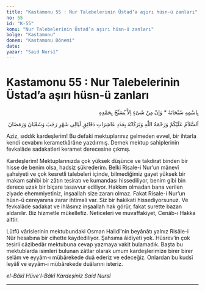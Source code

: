 ```yaml
---
title: "Kastamonu 55 : Nur Talebelerinin Üstad’a aşırı hüsn-ü zanları"
no: 55
id: "K-55"
konu: "Nur Talebelerinin Üstad’a aşırı hüsn-ü zanları"
bolge: "Kastamonu"
donem: "Kastamonu Dönemi"
date: 
yazar: "Said Nursî"
---
```


# Kastamonu 55 : Nur Talebelerinin Üstad’a aşırı hüsn-ü zanları

<p class="arabic" dir="rtl" title="Meal: “Subhân Allah’ın adıyla” * “Hiçbir şey yoktur ki O'nu hamd ile tesbih etmesin” [İsrâ 17:44]">بِاسْمِهِ سُبْحَانَهُ * وَاِنْ مِنْ شَىْءٍ اِلاَّ يُسَبِّحُ بِحَمْدِهِ</p>

<p class="arabic" dir="rtl" title="Meal: “Recep, Şa'ban ve Ramazan ayının gecelerinin dakikalarının âşireleri adedince Allah’ın selâmı, rahmeti ve bereketleri üzerinize olsun.”">اَلسَّلاَمُ عَلَيْكُمْ وَرَحْمَةُ اللّٰهِ وَبَرَكَاتُهُ بِعَدَدِ عَاشِرَاتِ دَقَائِقِ لَيَالِى شَهْرِ رَجَبَ وَشَعْبَانَ وَرَمَضَانَ</p>

Aziz, sıddık kardeşlerim! Bu defaki mektuplarınız gelmeden evvel, bir ihtarla kendi cevabını kerametkârâne yazdırmış. Demek mektup sahiplerinin fevkalâde sadakatleri keramet derecesine çıkmış.

Kardeşlerim! Mektuplarınızda çok yüksek düşünce ve takdirat binden bir hisse de benim olsa, hadsiz şükrederim. Belki Risale-i Nur’un mânevî şahsiyeti ve çok kesretli talebeleri içinde, bilmediğimiz gayet yüksek bir makam sahibi bir zâtın tesiratı ve kumandası hissediliyor, benim gibi bin derece uzak bir biçare tasavvur ediliyor. Hakkım olmadan bana verilen ziyade ehemmiyetiniz, inşaallah size zararı olmaz. Fakat Risale-i Nur’un hüsn-ü cereyanına zarar ihtimali var. Siz bir hakikati hissediyorsunuz. Ve fevkalâde sadakat ve ihlâsınız inşaallah hak görür, fakat surette bazan aldanılır. Biz hizmetle mükellefiz. Neticeleri ve muvaffakiyet, Cenâb-ı Hakka aittir.

Lütfü vârislerinin mektubundaki Osman Halidî’nin beyânâtı yalnız Risâle-i Nûr hesabına bir cihette kaydediliyor. Şahsıma âidiyeti yok. Hüsrev’in çok tesirli câzibedâr mektubuna cevap yazmaya vakit bulamadık. Başta bu mektublarda isimleri bulunan zâtlar olarak umum kardeşlerimize birer birer selâm ve eyyâm-ı mübârekede duâ ederiz ve edeceğiz. Onlardan bu kudsî leyâlî ve eyyâm-ı mübârekede duâlarını isteriz.

*el-Bâkî Hüve’l-Bâkî*
*Kardeşiniz*
*Said Nursî*

***
